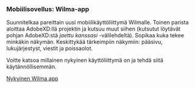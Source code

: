 ### Mobiilisovellus: Wilma-app

Suunnitelkaa pareittain uusi mobiilikäyttöliittymä Wilmalle. Toinen parista aloittaa AdobeXD:llä projektin ja kutsuu muut siihen (kutsutut löytävät pohjan AdobeXD:stä *jaettu kanssasi* -välilehdeltä). Sopikaa kuka tekee minkäkin näkymän. Keskittykää tärkeimpiin näkymiin: pääsivu, lukujärjestyst, viestit ja poissaolot.

Voitte katsoa millainen nykyinen käyttöliittymä on ja tehdä siitä käytännöllisemmän.

[Nykyinen Wilma app](https://play.google.com/store/apps/details?id=fi.starsoft.wilma&hl=fi&gl=US)
